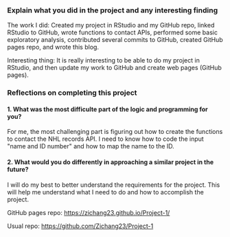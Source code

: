 ### Explain what you did in the project and any interesting finding 

The work I did: Created my project in RStudio and my GitHub repo, linked RStudio to GitHub, wrote functions to contact APIs, performed some basic exploratory analysis, contributed several commits to GitHub, created GitHub pages repo, and wrote this blog.

Interesting thing: It is really interesting to be able to do my project in RStudio, and then update my work to GitHub and create web pages (GitHub pages).

### Reflections on completing this project

#### 1. What was the most difficulte part of the logic and programming for you?

For me, the most challenging part is figuring out how to create the functions to contact the NHL records API. I need to know how to code the input "name and ID number" and how to map the name to the ID.

#### 2. What would you do differently in approaching a similar project in the future?

I will do my best to better understand the requirements for the project. This will help me understand what I need to do and how to accomplish the project.



GitHub pages repo: https://zichang23.github.io/Project-1/

Usual repo: https://github.com/Zichang23/Project-1
